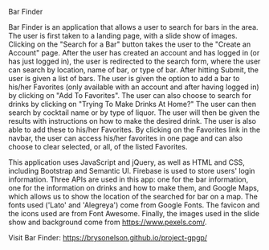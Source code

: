 Bar Finder

Bar Finder is an application that allows a user to search for bars in the area. The user is first taken to a landing page, with a slide show of images. Clicking on the "Search for a Bar" button takes the user to the "Create an Account" page. After the user has created an account and has logged in (or has just logged in), the user is redirected to the search form, where the user can search by location, name of bar, or type of bar. After hitting Submit, the user is given a list of bars. The user is given the option to add a bar to his/her Favorites (only available with an account and after having logged in) by clicking on "Add To Favorites". The user can also choose to search for drinks by clicking on "Trying To Make Drinks At Home?" The user can then search by cocktail name or by type of liquor. The user will then be given the results with instructions on how to make the desired drink. The user is also able to add these to his/her Favorites. By clicking on the Favorites link in the navbar, the user can access his/her favorites in one page and can also choose to clear selected, or all, of the listed Favorites.

This application uses JavaScript and jQuery, as well as HTML and CSS, including Bootstrap and Semantic UI. Firebase is used to store users' login information. Three APIs are used in this app: one for the bar information, one for the information on drinks and how to make them, and Google Maps, which allows us to show the location of the searched for bar on a map. The fonts used ('Lato' and 'Alegreya') come from Google Fonts. The favicon and the icons used are from Font Awesome. Finally, the images used in the slide show and background come from https://www.pexels.com/.

Visit Bar Finder: https://brysonelson.github.io/project-gpgp/
